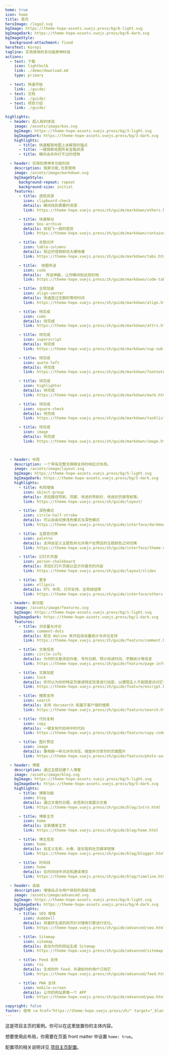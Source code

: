 ```yaml
---
home: true
icon: home
title: 首页
heroImage: /logo2.svg
bgImage: https://theme-hope-assets.vuejs.press/bg/6-light.svg
bgImageDark: https://theme-hope-assets.vuejs.press/bg/6-dark.svg
bgImageStyle:
  background-attachment: fixed
heroText: Korepi
tagline: 实用爽用的多功能原神科技
actions:
  - text: 下载
    icon: lightbulb
    link: ./demo/download.md
    type: primary

  - text: 快速开始
    link: ./guide/
  - text: 文档
    link: ./guide/
  - text: 项目介绍
    link: ./guide/

highlights:
  - header: 超人般的体验
    image: /assets/image/box.svg
    bgImage: https://theme-hope-assets.vuejs.press/bg/3-light.svg
    bgImageDark: https://theme-hope-assets.vuejs.press/bg/3-dark.svg
    highlights:
      - title: 快速解锁地图上未解锁的锚点
      - title: 一键探索地图所有宝箱资源
      - title: 瞬间击杀你打不过的怪物

  - header: 实用的原神多功能科技
    description: 独家功能,任意使用
    image: /assets/image/markdown.svg
    bgImageStyle:
      background-repeat: repeat
      background-size: initial
    features:
      - title: 透视资源
        icon: clipboard-check
        details: 瞬间找到需要的资源
        link: https://theme-hope.vuejs.press/zh/guide/markdown/others.html#link-check

      - title: 快速移动
        icon: box-archive
        details: 体验飞一般的感觉
        link: https://theme-hope.vuejs.press/zh/guide/markdown/container.html

      - title: 杀戮光环
        icon: table-columns
        details: 附近的怪物即将大爆特爆
        link: https://theme-hope.vuejs.press/zh/guide/markdown/tabs.html

      - title:  地图传送
        icon: code
        details:  传送神器, 让你瞬间到达目的地
        link: https://theme-hope.vuejs.press/zh/guide/markdown/code-tabs.html

      - title: 全局加速
        icon: align-center
        details: 快速度过无聊的等待时间
        link: https://theme-hope.vuejs.press/zh/guide/markdown/align.html

      - title: 待完成
        icon: code
        details: 待完成
        link: https://theme-hope.vuejs.press/zh/guide/markdown/attrs.html

      - title: 待完成
        icon: superscript
        details: 待完成
        link: https://theme-hope.vuejs.press/zh/guide/markdown/sup-sub.html

      - title: 待完成
        icon: quote-left
        details: 待完成
        link: https://theme-hope.vuejs.press/zh/guide/markdown/footnote.html

      - title: 待完成
        icon: highlighter
        details: 待完成
        link: https://theme-hope.vuejs.press/zh/guide/markdown/mark.html

      - title: 待完成
        icon: square-check
        details: 待完成
        link: https://theme-hope.vuejs.press/zh/guide/markdown/tasklist.html

      - title: 待完成
        icon: image
        details: 待完成
        link: https://theme-hope.vuejs.press/zh/guide/markdown/image.html

      

  - header: 布局
    description: 一个带有完整无障碍支持的响应式布局。
    image: /assets/image/layout.svg
    bgImage: https://theme-hope-assets.vuejs.press/bg/5-light.svg
    bgImageDark: https://theme-hope-assets.vuejs.press/bg/5-dark.svg
    highlights:
      - title: 布局增强
        icon: object-group
        details: 添加路径导航、页脚、改进的导航栏、改进的页面导航等。
        link: https://theme-hope.vuejs.press/zh/guide/layout/

      - title: 深色模式
        icon: circle-half-stroke
        details: 可以自由切换浅色模式与深色模式
        link: https://theme-hope.vuejs.press/zh/guide/interface/darkmode.html

      - title: 主题色切换
        icon: palette
        details: 支持自定义主题色并允许用户在预设的主题颜色之间切换
        link: https://theme-hope.vuejs.press/zh/guide/interface/theme-color.html

      - title: 幻灯片页面
        icon: person-chalkboard
        details: 添加幻灯片页面以显示你喜欢的内容
        link: https://theme-hope.vuejs.press/zh/guide/layout/slides

      - title: 更多
        icon: ellipsis
        details: RTL 布局，打印支持，全局按钮等
        link: https://theme-hope.vuejs.press/zh/guide/interface/others.html

  - header: 新功能
    image: /assets/image/features.svg
    bgImage: https://theme-hope-assets.vuejs.press/bg/1-light.svg
    bgImageDark: https://theme-hope-assets.vuejs.press/bg/1-dark.svg
    features:
      - title: 浏览量与评论
        icon: comment-dots
        details: 配合 Waline 来开启阅读量统计与评论支持
        link: https://theme-hope.vuejs.press/zh/guide/feature/comment.html

      - title: 文章信息
        icon: circle-info
        details: 为你的文章添加作者、写作日期、预计阅读时间、字数统计等信息
        link: https://theme-hope.vuejs.press/zh/guide/feature/page-info.html

      - title: 文章加密
        icon: lock
        details: 你可以为你的特定页面或特定目录进行加密，以便陌生人不能随意访问它们
        link: https://theme-hope.vuejs.press/zh/guide/feature/encrypt.html

      - title: 搜索支持
        icon: search
        details: 支持 docsearch 和基于客户端的搜索
        link: https://theme-hope.vuejs.press/zh/guide/feature/search.html

      - title: 代码复制
        icon: copy
        details: 一键复制代码块中的代码
        link: https://theme-hope.vuejs.press/zh/guide/feature/copy-code.html

      - title: 图片预览
        icon: image
        details: 像相册一样允许你浏览、缩放并分享你的页面图片
        link: https://theme-hope.vuejs.press/zh/guide/feature/photo-swipe.html

  - header: 博客
    description: 通过主题创建个人博客
    image: /assets/image/blog.svg
    bgImage: https://theme-hope-assets.vuejs.press/bg/5-light.svg
    bgImageDark: https://theme-hope-assets.vuejs.press/bg/5-dark.svg
    highlights:
      - title: 博客功能
        icon: blog
        details: 通过文章的日期、标签和分类展示文章
        link: https://theme-hope.vuejs.press/zh/guide/blog/intro.html

      - title: 博客主页
        icon: home
        details: 全新播客主页
        link: https://theme-hope.vuejs.press/zh/guide/blog/home.html

      - title: 博主信息
        icon: home
        details: 自定义名称、头像、座右铭和社交媒体链接
        link: https://theme-hope.vuejs.press/zh/guide/blog/blogger.html

      - title: 时间线
        icon: home
        details: 在时间线中浏览和通读博文
        link: https://theme-hope.vuejs.press/zh/guide/blog/timeline.html

  - header: 高级
    description: 增强站点与用户体验的高级功能
    image: /assets/image/advanced.svg
    bgImage: https://theme-hope-assets.vuejs.press/bg/4-light.svg
    bgImageDark: https://theme-hope-assets.vuejs.press/bg/4-dark.svg
    highlights:
      - title: SEO 增强
        icon: dumbbell
        details: 将最终生成的网页针对搜索引擎进行优化。
        link: https://theme-hope.vuejs.press/zh/guide/advanced/seo.html

      - title: Sitemap
        icon: sitemap
        details: 自动为你的网站生成 Sitemap
        link: https://theme-hope.vuejs.press/zh/guide/advanced/sitemap.html

      - title: Feed 支持
        icon: rss
        details: 生成你的 Feed，并通知你的用户订阅它
        link: https://theme-hope.vuejs.press/zh/guide/advanced/feed.html

      - title: PWA 支持
        icon: mobile-screen
        details: 让你的网站更像一个 APP
        link: https://theme-hope.vuejs.press/zh/guide/advanced/pwa.html

copyright: false
footer: 使用 <a href="https://theme-hope.vuejs.press/zh/" target="_blank">VuePress Theme Hope</a> 主题 | MIT 协议, 版权所有 © 2019-present Mr.Hope
---
```


这是项目主页的案例。你可以在这里放置你的主体内容。

想要使用此布局，你需要在页面 front matter 中设置 `home: true`。

配置项的相关说明详见 [项目主页配置](https://theme-hope.vuejs.press/zh/guide/layout/home/)。
